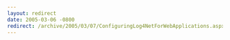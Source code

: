 ```yaml
---
layout: redirect
date: 2005-03-06 -0800
redirect: /archive/2005/03/07/ConfiguringLog4NetForWebApplications.aspx/
---
```

